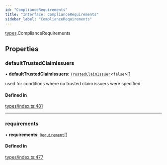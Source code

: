 ```yaml
---
id: "ComplianceRequirements"
title: "Interface: ComplianceRequirements"
sidebar_label: "ComplianceRequirements"
---
```


[types](../../../modules/Types/Types.md).ComplianceRequirements

## Properties

### defaultTrustedClaimIssuers

• **defaultTrustedClaimIssuers**: [`TrustedClaimIssuer`](../TrustedClaimIssuer/TrustedClaimIssuer.md)<``false``\>[]

used for conditions where no trusted claim issuers were specified

#### Defined in

[types/index.ts:481](https://github.com/PolymeshAssociation/polymesh-sdk/blob/b6f9fb883/src/types/index.ts#L481)

___

### requirements

• **requirements**: [`Requirement`](../Requirement/Requirement.md)[]

#### Defined in

[types/index.ts:477](https://github.com/PolymeshAssociation/polymesh-sdk/blob/b6f9fb883/src/types/index.ts#L477)
